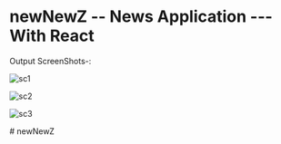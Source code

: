 # newNewZ -- News Application ---With React

Output ScreenShots-:

![sc1](https://user-images.githubusercontent.com/76683360/175472957-af315489-0633-420f-8a9f-75c2049467f6.jpg)

![sc2](https://user-images.githubusercontent.com/76683360/175472964-95afdd83-8ffa-431a-9a97-cb7d6436ce6c.jpg)

![sc3](https://user-images.githubusercontent.com/76683360/175472968-e79a2a91-e8b6-40c0-a428-6e3db8003871.jpg)

#   n e w N e w Z  
 